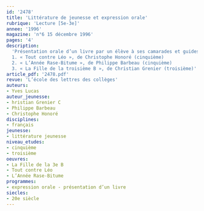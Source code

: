 ```yaml
---
id: '2478'
title: 'Littérature de jeunesse et expression orale'
rubrique: 'Lecture [5e-3e]'
annee: '1996'
magazine: 'n°6 15 décembre 1996'
pages: '4'
description: 
  'Présentation orale d’un livre par un élève à ses camarades et guides de préparation sur les titres suivants :
  1. « Tout contre Léo », de Christophe Honoré (cinquième)
  2. « L’Année Rase-Bitume », de Philippe Barbeau (cinquième)
  3. « La Fille de la troisième B », de Christian Grenier (troisième)'
article_pdf: '2478.pdf'
revue: 'L’école des lettres des collèges'
auteurs:
- Yves Lucas
auteur_jeunesse:
- hristian Grenier C
- Philippe Barbeau
- Christophe Honoré
disciplines:
- français
jeunesse:
- littérature jeunesse
niveau_etudes:
- cinquième
- troisième
oeuvres:
- La Fille de la 3e B
- Tout contre Léo
- L’Année Rase-Bitume
programmes:
- expression orale - présentation d’un livre
siecles:
- 20e siècle
---
```

